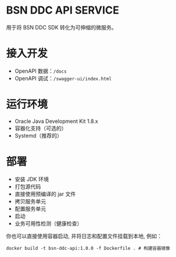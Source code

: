 # BSN DDC API SERVICE

用于将 BSN DDC SDK 转化为可伸缩的微服务。

# 接入开发

- OpenAPI 数据：`/docs`
- OpenAPI 调试：`/swagger-ui/index.html`

# 运行环境

- Oracle Java Development Kit 1.8.x
- 容器化支持（可选的）
- Systemd（推荐的）

# 部署

- 安装 JDK 环境
- 打包源代码
- 直接使用预编译的 jar 文件
- 拷贝服务单元
- 配置服务单元
- 启动
- 业务可用性检测（健康检查）

你也可以直接使用容器启动, 并将日志和配置文件挂载到本地, 例如：

```shell
docker build -t bsn-ddc-api:1.0.0 -f Dockerfile . # 构建容器镜像
```